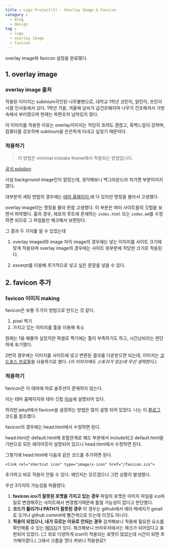 ```yaml
---
title : Logo Project(2) - Overlay Image & Favicon
category :
  - blog
  - design
tag :
  - logo
  - overlay image
  - favicon
---
```


overlay image와 favicon 설정을 완료했다.

## 1. overlay image

### overlay image 출처

적용된 이미지는 subinium각인된 나무볼펜으로, 대학교 1학년 코린이, 알린이, 프린이 시절 인사동에서 샀다.
1학년 가을, 겨울에 날씨가 급건조해지며 나무가 건조해져서 가방 속에서 부러졌으며 현재는 파편조차 남아있지 않다.

이 이미지를 적용한 이유는 overlay이미지는 적당히 흐려도 괜찮고, 흑백느낌이 강하며, 컴퓨터를 강조하며 subinium을 은은하게 티내고 싶었기 때문이다.

### 적용하기

> 이 방법은 minimal mistake theme에서 적용되는 방법입니다.

[공식 solution](https://mmistakes.github.io/minimal-mistakes/layout/uncategorized/layout-header-overlay-image/)

사실 background image인지 알았는데, 생각해보니 백그라운드라 치기엔 부분이미지였다.

대부분의 세팅 방법의 경우에는 [테마 홈페이지 ](https://mmistakes.github.io/minimal-mistakes/)에 다 있지만 명칭을 몰라서 고생했다.

overlay image라는 명칭을 몰라 한참 고생했다. 이 부분은 여러 사이트들의 깃헙을 보면서 파악했다. 홈의 경우, 레포의 루트에 존재하는 `index.html` 또는  `index.md`를 수정하면 되므로 그 파일들만 체크해서 보면된다.

그 결과 두 가지를 알 수 있었는데

1. overlay imaged와 image 차이
  image의 경우에는 넣는 이미지를 사이트 크기에 맞게 적용되며 overlay image의 경우에는 사이트 윗부분에 적당한 크기로 적용된다.

2. excerpt를 이용해 추가적으로 넣고 싶은 문장을 넣을 수 있다.

## 2. favicon 추가

### favicon 이미지 making

favicon은 보통 두가지 방법으로 만드는 것 같다.

1. pixel 찍기
2. 가지고 있는 이미지를 툴을 이용해 축소

원래는 1을 해볼까 싶었지만 픽셀로 찍기에는 툴이 부족하기도 하고, 시간낭비라는 판단하에 포기했다.

2번의 경우에는 이미지를 사이트에 넣고 변환된 결과를 다운받으면 되는데, 이미지는 [코드포스 프로필](http://codeforces.com/profile/GOD_SUBINIUM)을 사용하기로 했다. (*이 이미지에도 스토리가 있는데 우선 생략한다.*)


### 적용하기

favicon은 이 테마에 따로 솔루션이 존재하지 않는다.

이는 테마 홈페이지와 테마 깃헙 [이슈](https://github.com/mmistakes/minimal-mistakes/issues/949)에 설명되어 있다.

하지만 jekyll에서 favicon을 설정하는 방법은 많이 설명 되어 있었다. 나는 이 [블로그](https://medium.com/@LazaroIbanez/how-to-add-a-favicon-to-github-pages-403935604460) 코드를 참조했다.

favicon의 경우에는 head.html에서 수정하면 된다.

head.html은 default.html에 포함관계로 헤드 부분에서 include되고 default.html을 기반으로 모든 레이아웃이 설정되어 있으니 head.html에서 수정하면 된다.

그렇기에 head.html에 다음과 같은 코드를 추가하면 된다.

```shell
<link rel="shortcut icon" type="image/x-icon" href="/favicon.ico">
```

추가하고 바로 적용이 안될 수 있다. 왜인지는 모르겠으나 그런 상황이 발생했다.

우선 3가지의 가능성을 떠올렸다.

1. **favicon.ico가 잘못된 포맷을 가지고 있는 경우**
  파일의 포맷은 이미지 파일을 ico파일로 변경해주는 사이트에서 변경했기때문에 틀릴 가능성이 없다고 판단했다.
2. **코드가 틀리거나 PATH가 잘못된 경우**
  이 경우는 github에서 에러 메세지가 gmail로 오거나 github commit에 빨간색으로 뜨는데 이것도 아니다.
3. **적용이 되었으나, 내가 모르는 이유로 안되는 경우**
  검색해보니 적용에 필요한 요소를 확인해줄 수 있는 [페이지](https://realfavicongenerator.net/favicon_checker#.W09wX9gzbOQ)가 있다. 체크해보니 브라우저에서는 체크가 되어있다고 표현되어 있었다. (그 외로 다양하게 icon이 적용되는 포맷이 많았는데 시간이 되면 추가해야겠다.)
  그래서 크롬을 껏다 켜보니 적용완료!!
